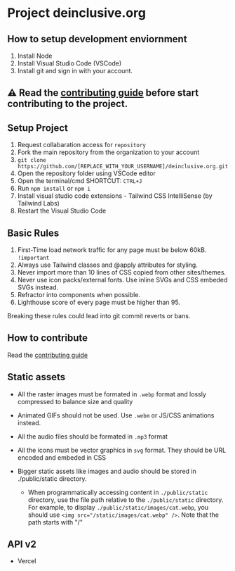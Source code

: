 # Project deinclusive.org
## How to setup development enviornment
1. Install Node
2. Install Visual Studio Code (VSCode) 
3. Install git and sign in with your account. 

## :warning: Read the [contributing guide](/docs/CONTRIBUTING.md) before start contributing to the project.

## Setup Project 
1. Request collabaration access for `repository`
2. Fork the main repository from the organization to your account
3. `git clone https://github.com/[REPLACE_WITH_YOUR_USERNAME]/deinclusive.org.git`
4. Open the repository folder using VSCode editor
5. Open the terminal/cmd SHORTCUT:  `CTRL+J`
6. Run `npm install` or `npm i`
7. Install visual studio code extensions - Tailwind CSS IntelliSense (by Tailwind Labs)
8. Restart the Visual Studio Code

## Basic Rules
1. First-Time load network traffic for any page must be below 60kB. `!important`
2. Always use Tailwind classes and @apply attributes for styling.
3. Never import more than 10 lines of CSS copied from other sites/themes.
4. Never use icon packs/external fonts. Use inline SVGs and CSS embeded SVGs instead.
5. Refractor into components when possible.
6. Lighthouse score of every page must be higher than 95.

Breaking these rules could lead into git commit reverts or bans.

## How to contribute

Read the [contributing guide](/docs/CONTRIBUTING.md)

## Static assets

- All the raster images must be formated in `.webp` format and lossly compressed to balance size and quality

- Animated GIFs should not be used. Use `.webm` or JS/CSS animations instead.

- All the audio files should be formated in `.mp3` format
- All the icons must be vector graphics in `svg` format. They should be URL encoded and embeded in CSS
- Bigger static assets like images and audio should be stored in ./public/static directory.
    - When programmatically accessing content in `./public/static` directory, use the file path relative to the `./public/static` directory. For example, to display `./public/static/images/cat.webp`, you should use `<img src="/static/images/cat.webp" />`. Note that the path starts with "/"


## API v2
- Vercel 